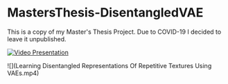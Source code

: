 # MastersThesis-DisentangledVAE

This is a copy of my Master's Thesis Project.
Due to COVID-19 I decided to leave it unpublished. 

[![Video Presentation](https://img.youtube.com/vi/0s-ID0SF0Xc/0.jpg)](https://www.youtube.com/watch?v=0s-ID0SF0Xc)

![](Learning Disentangled Representations Of Repetitive Textures Using VAEs.mp4)

